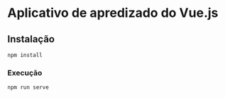 # Aplicativo de apredizado do Vue.js

## Instalação
```
npm install
```

### Execução
```
npm run serve
```
